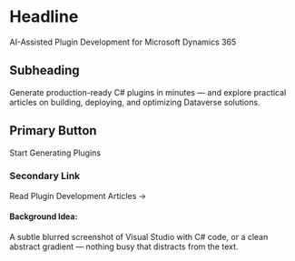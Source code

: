 # Headline
AI-Assisted Plugin Development for Microsoft Dynamics 365

## Subheading
Generate production-ready C# plugins in minutes — and explore practical articles on building, deploying, and optimizing Dataverse solutions.

## Primary Button
Start Generating Plugins

### Secondary Link
Read Plugin Development Articles →

#### Background Idea:
A subtle blurred screenshot of Visual Studio with C# code, or a clean abstract gradient — nothing busy that distracts from the text.